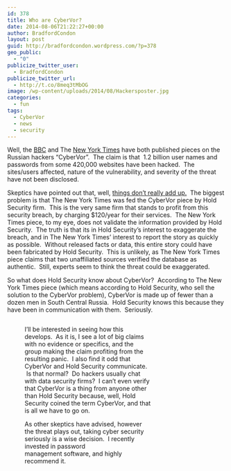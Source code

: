```yaml
---
id: 378
title: Who are CyberVor?
date: 2014-08-06T21:22:27+00:00
author: BradfordCondon
layout: post
guid: http://bradfordcondon.wordpress.com/?p=378
geo_public:
  - "0"
publicize_twitter_user:
  - BradfordCondon
publicize_twitter_url:
  - http://t.co/8meq3tMbOG
image: /wp-content/uploads/2014/08/Hackersposter.jpg
categories:
  - fun
tags:
  - CyberVor
  - news
  - security
---
```

Well, the [BBC](http://www.bbc.com/news/technology-28654613) and The [New York Times](http://www.nytimes.com/2014/08/06/technology/russian-gang-said-to-amass-more-than-a-billion-stolen-internet-credentials.html?hp&action=click&pgtype=Homepage&version=LedeSum&module=first-column-region&region=top-news&WT.nav=top-news&_r=0) have both published pieces on the Russian hackers &#8220;CyberVor&#8221;.  The claim is that  1.2 billion user names and passwords from some 420,000 websites have been hacked.  The sites/users affected, nature of the vulnerability, and severity of the threat have not been disclosed.

Skeptics have pointed out that, well, [things don&#8217;t really add up.](http://www.forbes.com/sites/kashmirhill/2014/08/05/huge-password-breach-shady-antics/)  The biggest problem is that The New York Times was fed the CyberVor piece by Hold Security firm.  This is the very same firm that stands to profit from this security breach, by charging $120/year for their services.  The New York Times piece, to my eye, does not validate the information provided by Hold Security.  The truth is that its in Hold Security&#8217;s interest to exaggerate the breach, and in The New York Times&#8217; interest to report the story as quickly as possible.  Without released facts or data, this entire story could have been fabricated by Hold Security.  This is unlikely, as The New York Times piece claims that two unaffiliated sources verified the database as authentic.  Still, experts seem to think the threat could be exaggerated.

So what does Hold Security know about CyberVor?  According to The New York Times piece (which means according to Hold Security, who sell the solution to the CyberVor problem), CyberVor is made up of fewer than a dozen men in South Central Russia.  Hold Security knows this because they have been in communication with them.  Seriously.<figure style="width: 293px" class="wp-caption alignnone">

<img class="" src="https://i0.wp.com/upload.wikimedia.org/wikipedia/en/6/67/Hackersposter.jpg?resize=293%2C434" alt="" data-recalc-dims="1" />

I&#8217;ll be interested in seeing how this develops.  As it is, I see a lot of big claims with no evidence or specifics, and the group making the claim profiting from the resulting panic.  I also find it odd that CyberVor and Hold Security communicate.  Is that normal?  Do hackers usually chat with data security firms?  I can&#8217;t even verify that CyberVor is a thing from anyone other than Hold Security because, well, Hold Security coined the term CyberVor, and that is all we have to go on.

As other skeptics have advised, however the threat plays out, taking cyber security seriously is a wise decision.  I recently invested in password management software, and highly recommend it.

&nbsp;